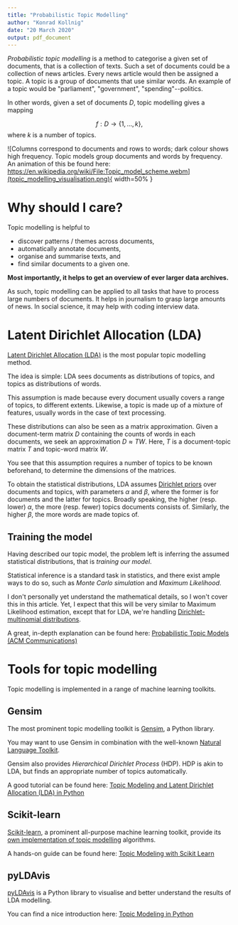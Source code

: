 ```yaml
---
title: "Probabilistic Topic Modelling"
author: "Konrad Kollnig"
date: "20 March 2020"
output: pdf_document
---
```


*Probabilistic topic modelling* is a method to categorise a  given set of documents, that is a collection of texts. Such a set of documents could be a collection of news articles. Every news article would then be assigned a topic. A topic is a group of documents that use similar words. An example of a topic would be "parliament", "government", "spending"--politics.

In other words, given a set of documents $D$, topic modelling gives a mapping

$$
f: D \rightarrow \{1, \dots, k\},
$$
where $k$ is a number of topics.

![Columns correspond to documents and rows to words; dark colour shows high frequency. Topic models group documents and words by frequency. An animation of this be found here: https://en.wikipedia.org/wiki/File:Topic_model_scheme.webm](topic_modelling_visualisation.png){ width=50% }

# Why should I care?

Topic modelling is helpful to

- discover patterns / themes across documents,
- automatically annotate documents,
- organise and summarise texts, and
- find similar documents to a given one.

**Most importantly, it helps to get an overview of ever larger data archives.**

As such, topic modelling can be applied to all tasks that have to process large numbers of documents. It helps in journalism to grasp large amounts of news. In social science, it may help with coding interview data.

# Latent Dirichlet Allocation (LDA)

[Latent Dirichlet Allocation (LDA)](http://www.jmlr.org/papers/volume3/blei03a/blei03a.pdf) is the most popular topic modelling method.

The idea is simple: LDA sees documents as distributions of topics, and topics as distributions of words.

This assumption is made because every document usually covers a range of topics, to different extents. Likewise, a topic is made up of a mixture of features, usually words in the case of text processing.

These distributions can also be seen as a matrix approximation. Given a document-term matrix $D$ containing the counts of words in each documents, we seek an approximation $D \approx TW$. Here, $T$ is a document-topic matrix $T$ and topic-word matrix $W$.

You see that this assumption requires a number of topics to be known beforehand, to determine the dimensions of the matrices.

To obtain the statistical distributions, LDA assumes [Dirichlet priors](https://en.wikipedia.org/wiki/Dirichlet_distribution) over documents and topics, with parameters $\alpha$  and $\beta$, where the former is for documents and the latter for topics. Broadly speaking, the higher (resp. lower) $\alpha$, the more (resp. fewer) topics documents consists of. Similarly, the higher $\beta$, the more words are made topics of.

## Training the model

Having described our topic model, the problem left is inferring the assumed statistical distributions, that is *training our model*.

Statistical inference is a standard task in statistics, and there exist ample ways to do so, such as *Monte Carlo simulation* and *Maximum Likelihood*.

I don't personally yet understand the mathematical details, so I won't cover this in this article. Yet, I expect that this will be very similar to Maximum Likelihood estimation, except that for LDA, we're handling [Dirichlet-multinomial distributions](https://en.wikipedia.org/wiki/Dirichlet-multinomial_distribution).

A great, in-depth explanation can be found here: [Probabilistic Topic Models (ACM Communications)](https://cacm.acm.org/magazines/2012/4/147361-probabilistic-topic-models/fulltext)

#  Tools for topic modelling

Topic modelling is implemented in a range of machine learning toolkits.

##  Gensim

The most prominent topic modelling toolkit is [Gensim](https://radimrehurek.com/gensim/), a Python library.

You may want to use Gensim in combination with the well-known [Natural Language Toolkit](https://www.nltk.org/).

Gensim also provides *Hierarchical Dirichlet Process* (HDP). HDP is akin to LDA, but finds an appropriate number of topics automatically.

A good tutorial can be found here: [Topic Modeling and Latent Dirichlet Allocation (LDA) in Python](https://towardsdatascience.com/topic-modeling-and-latent-dirichlet-allocation-in-python-9bf156893c24)

## Scikit-learn

[Scikit-learn](https://scikit-learn.org/), a prominent all-purpose machine learning toolkit, provide its [own implementation of topic modelling](https://scikit-learn.org/stable/modules/decomposition.html) algorithms.

A hands-on guide can be found here: [Topic Modeling with Scikit Learn](https://medium.com/mlreview/topic-modeling-with-scikit-learn-e80d33668730)

## pyLDAvis

[pyLDAvis](https://github.com/bmabey/pyLDAvis) is a Python library to visualise and better understand the results of LDA modelling.

You can find a nice introduction here: [Topic Modeling in Python](https://towardsdatascience.com/end-to-end-topic-modeling-in-python-latent-dirichlet-allocation-lda-35ce4ed6b3e0)